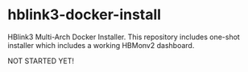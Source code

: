 # hblink3-docker-install
HBlink3 Multi-Arch Docker Installer. This repository includes one-shot installer which includes a working HBMonv2 dashboard.

NOT STARTED YET!
